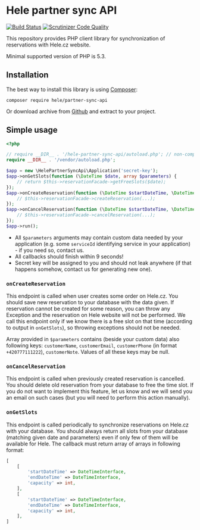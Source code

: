 # Hele partner sync API

[![Build Status](https://travis-ci.org/helecz/php-partner-sync-api.svg)](https://travis-ci.org/helecz/php-partner-sync-api)
[![Scrutinizer Code Quality](https://scrutinizer-ci.com/g/helecz/php-partner-sync-api/badges/quality-score.png?b=master)](https://scrutinizer-ci.com/g/helecz/php-partner-sync-api/?branch=master)

This repository provides PHP client library for synchronization of reservations with Hele.cz website.

Minimal supported version of PHP is 5.3.

## Installation

The best way to install this library is using [Composer](http://getcomposer.org/):

```
composer require hele/partner-sync-api
```

Or download archive from [Github](https://github.com/helecz/php-partner-sync-api/releases) and extract to your project.

## Simple usage

```php
<?php

// require __DIR__ . '/hele-partner-sync-api/autoload.php'; // non-composer usage
require __DIR__ . '/vendor/autoload.php';

$app = new \HelePartnerSyncApi\Application('secret-key');
$app->onGetSlots(function (\DateTime $date, array $parameters) {
    // return $this->reservationFacade->getFreeSlots($date);
});
$app->onCreateReservation(function (\DateTime $startDateTime, \DateTime $endDateTime, $quantity, array $parameters) {
    // $this->reservationFacade->createReservation(...);
});
$app->onCancelReservation(function (\DateTime $startDateTime, \DateTime $endDateTime, $quantity, array $parameters) {
    // $this->reservationFacade->cancelReservation(...);
});
$app->run();
```

- All `$parameters` arguments may contain custom data needed by your application (e.g. some `serviceId` identifying service in your application) - if you need so, contact us.
- All callbacks should finish within 9 seconds!
- Secret key will be assigned to you and should not leak anywhere (if that happens somehow, contact us for generating new one).

### `onCreateReservation`

This endpoint is called when user creates some order on Hele.cz.
You should save new reservation to your database with the data given.
If reservation cannot be created for some reason, you can throw any Exception and the reservation on Hele website will not be performed.
We call this endpoint only if we know there is a free slot on that time (according to output in `onGetSlots`), so throwing exceptions should not be needed.

Array provided in `$parameters` contains (beside your custom data) also following keys: `customerName`, `customerEmail`, `customerPhone` (in format `+420777111222`), `customerNote`.
Values of all these keys may be null.

### `onCancelReservation`

This endpoint is called when previously created reservation is cancelled.
You should delete old reservation from your database to free the time slot.
If you do not want to implement this feature, let us know and we will send you an email on such cases
(but you will need to perform this action manually).

### `onGetSlots`

This endpoint is called periodically to synchronize reservations on Hele.cz with your database.
You should always return all slots from your database (matching given date and parameters) even if only few of them will be available for Hele.
The callback must return array of arrays in following format:

```php
[
    [
        'startDateTime' => DateTimeInterface,
        'endDateTime' => DateTimeInterface,
        'capacity' => int,
    ],
    [
        'startDateTime' => DateTimeInterface,
        'endDateTime' => DateTimeInterface,
        'capacity' => int,
    ],
]
```
